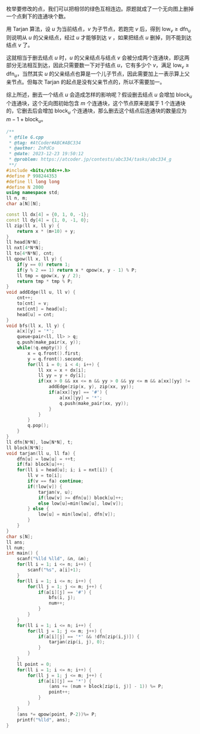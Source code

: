 枚举要修改的点，我们可以把相邻的绿色互相连边。原题就成了一个无向图上删掉一个点剩下的连通块个数。

用 Tarjan 算法，设 $u$ 为当前结点，$v$ 为子节点，若跑完 $v$ 后，得到 $\text{low}_v \ge \text{dfn}_u$ 则说明从 $u$ 的父亲结点，经过 $u$ 才能够到达 $v$ ，如果把结点 $u$ 删掉，则不能到达结点 $v$ 了。

这就相当于删去结点 $u$ 时，$u$ 的父亲结点与结点 $v$ 会被分成两个连通块，即这两部分无法相互到达，因此只需要数一下对于结点 $u$，它有多少个 $v$，满足 $\text{low}_v \ge \text{dfn}_u$，当然其实 $u$ 的父亲结点也算是一个儿子节点，因此需要加上一表示算上父亲节点。但每次 Tarjan 的起点是没有父亲节点的，所以不需要加一。

综上所述，删去一个结点 $u$ 会造成怎样的影响呢？假设删去结点 $u$ 会增加 $\text{block}_u$ 个连通块，这个无向图初始包含 $m$ 个连通块，这个节点原来是属于 $1$ 个连通块的，它删去后会增加 $\text{block}_u$ 个连通块，那么删去这个结点后连通块的数量应为 $m-1+\text{block}_u$。

```c++
/**
 * @file G.cpp
 * @tag: #AtCoder#ABC#ABC334
 * @author: ZnPdCo
 * @date: 2023-12-23 19:50:12
 * @problem: https://atcoder.jp/contests/abc334/tasks/abc334_g
 **/
#include <bits/stdc++.h>
#define P 998244353
#define ll long long
#define N 2000
using namespace std;
ll n, m;
char a[N][N];

const ll dx[4] = {0, 1, 0, -1};
const ll dy[4] = {1, 0, -1, 0};
ll zip(ll x, ll y) {
	return x * (m+10) + y;
}
ll head[N*N];
ll nxt[4*N*N];
ll to[4*N*N], cnt;
ll qpow(ll x, ll y) {
	if(y == 0) return 1;
	if(y % 2 == 1) return x * qpow(x, y - 1) % P;
	ll tmp = qpow(x, y / 2);
	return tmp * tmp % P;
}
void addEdge(ll u, ll v) {
	cnt++;
	to[cnt] = v;
	nxt[cnt] = head[u];
	head[u] = cnt;
}
void bfs(ll x, ll y) {
	a[x][y] = '*';
	queue<pair<ll, ll> > q;
	q.push(make_pair(x, y));
	while(!q.empty()) {
		x = q.front().first;
		y = q.front().second;
		for(ll i = 0; i < 4; i++) {
			ll xx = x + dx[i];
			ll yy = y + dy[i];
			if(xx > 0 && xx <= n && yy > 0 && yy <= m && a[xx][yy] != '.') {
				addEdge(zip(x, y), zip(xx, yy));
				if(a[xx][yy] == '#') {
					a[xx][yy] = '*';
					q.push(make_pair(xx, yy));
				}
			}
		}
		q.pop();
	}
}
ll dfn[N*N], low[N*N], t;
ll block[N*N];
void tarjan(ll u, ll fa) {
	dfn[u] = low[u] = ++t;
	if(fa) block[u]++;
	for(ll i = head[u]; i; i = nxt[i]) {
		ll v = to[i];
		if(v == fa) continue;
		if(!low[v]) {
			tarjan(v, u);
			if(low[v] >= dfn[u]) block[u]++;
			else low[u]=min(low[u], low[v]);
		} else {
			low[u] = min(low[u], dfn[v]);
		}
	}
}
char s[N];
ll ans;
ll num;
int main() {
	scanf("%lld %lld", &n, &m);
	for(ll i = 1; i <= n; i++) {
		scanf("%s", a[i]+1);
	}
	for(ll i = 1; i <= n; i++) {
		for(ll j = 1; j <= m; j++) {
			if(a[i][j] == '#') {
				bfs(i, j);
				num++;
			}
		}
	}
	for(ll i = 1; i <= n; i++) {
		for(ll j = 1; j <= m; j++) {
			if(a[i][j] == '*' && !dfn[zip(i,j)]) {
				tarjan(zip(i, j), 0);
			}
		}
	}
	ll point = 0;
	for(ll i = 1; i <= n; i++) {
		for(ll j = 1; j <= m; j++) {
			if(a[i][j] == '*') {
				(ans += (num + block[zip(i, j)] - 1)) %= P;
				point++;
			}
		}
	}
	(ans *= qpow(point, P-2))%= P;
	printf("%lld", ans);
}
```